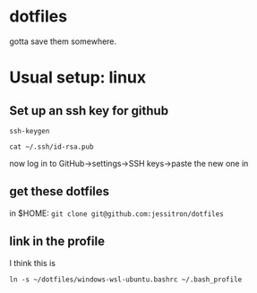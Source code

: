 # dotfiles
gotta save them somewhere.

# Usual setup: linux

## Set up an ssh key for github

`ssh-keygen`

`cat ~/.ssh/id-rsa.pub`

now log in to GitHub->settings->SSH keys->paste the new one in

## get these dotfiles

in $HOME: `git clone git@github.com:jessitron/dotfiles` 

## link in the profile

I think this is 

`ln -s ~/dotfiles/windows-wsl-ubuntu.bashrc ~/.bash_profile`
